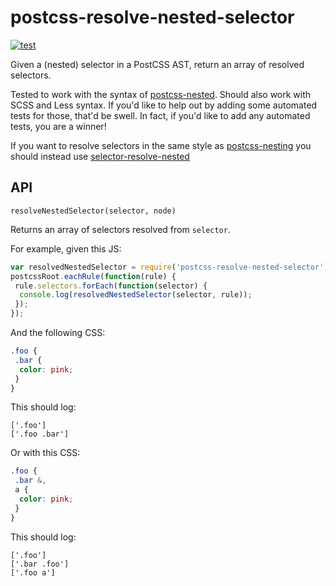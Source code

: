 # postcss-resolve-nested-selector

[![test](https://github.com/csstools/postcss-resolve-nested-selector/actions/workflows/test.yml/badge.svg?branch=main)](https://github.com/csstools/postcss-resolve-nested-selector/actions/workflows/test.yml)

Given a (nested) selector in a PostCSS AST, return an array of resolved selectors.

Tested to work with the syntax of [postcss-nested](https://github.com/postcss/postcss-nested).
Should also work with SCSS and Less syntax. If you'd like to help out by
adding some automated tests for those, that'd be swell. In fact, if you'd
like to add any automated tests, you are a winner!

If you want to resolve selectors in the same style as [postcss-nesting](https://github.com/csstools/postcss-plugins/tree/main/plugins/postcss-nesting) you should instead use [selector-resolve-nested](https://github.com/csstools/postcss-plugins/tree/main/packages/selector-resolve-nested)

## API

`resolveNestedSelector(selector, node)`

Returns an array of selectors resolved from `selector`.

For example, given this JS:

```js
var resolvedNestedSelector = require('postcss-resolve-nested-selector');
postcssRoot.eachRule(function(rule) {
 rule.selectors.forEach(function(selector) {
  console.log(resolvedNestedSelector(selector, rule));
 });
});
```

And the following CSS:

```scss
.foo {
 .bar {
  color: pink;
 }
}
```

This should log:

```
['.foo']
['.foo .bar']
```

Or with this CSS:

```scss
.foo {
 .bar &,
 a {
  color: pink;
 }
}
```

This should log:

```
['.foo']
['.bar .foo']
['.foo a']
```
